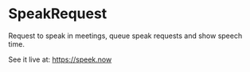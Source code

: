 # SpeakRequest

Request to speak in meetings, queue speak requests and show speech time.

See it live at: https://speek.now


